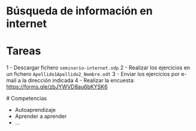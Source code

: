# Búsqueda de información en internet

# Tareas

1 - Descargar fichero `seminario-internet.odp`
2 - Realizar los ejercicios en un fichero `Apellido1Apellido2_Nombre.odt`
3 - Enviar los ejercicios por e-mail a la dirección indicada
4 - Realizar la encuesta: https://forms.gle/zbJYWVD8au6bKYSK6

# Competencias

- Autoaprendizaje
- Aprender a aprender
- ...
